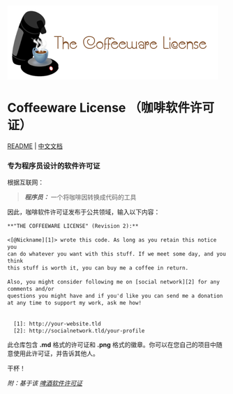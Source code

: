 ![coffeeware-logo][1]

# Coffeeware License （咖啡软件许可证）

[README](README.md) | [中文文档](README_zh.md)

### 专为程序员设计的软件许可证

根据互联网：

> ***程序员：*** 一个将咖啡因转换成代码的工具

因此，咖啡软件许可证发布于公共领域，输入以下内容：

    **"THE COFFEEWARE LICENSE" (Revision 2):**
    
    <[@Nickname][1]> wrote this code. As long as you retain this notice you
    can do whatever you want with this stuff. If we meet some day, and you think 
    this stuff is worth it, you can buy me a coffee in return. 
    
    Also, you might consider following me on [social network][2] for any comments and/or 
    questions you might have and if you'd like you can send me a donation 
    at any time to support my work, ask me how!
    
    
      [1]: http://your-website.tld
      [2]: http://socialnetwork.tld/your-profile

此仓库包含 **.md** 格式的许可证和 **.png** 格式的徽章。你可以在您自己的项目中随意使用此许可证，并告诉其他人。 

干杯！

*附：基于该 [啤酒软件许可证][2]*

  [1]: coffeeware-logo.png
  [2]: https://en.wikipedia.org/wiki/Beerware